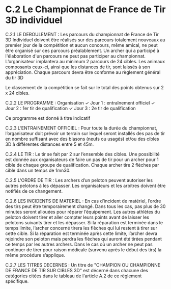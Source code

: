 # C.2 Le Championnat de France de Tir 3D individuel

C.2.1 LE DEROULEMENT :
Les parcours du championnat de France de Tir 3D Individuel doivent être réalisés sur des parcours
totalement nouveaux au premier jour de la compétition et aucun concours, même amical, ne peut être
organisé sur ces parcours préalablement.
Un archer qui a participé à l'élaboration d'un parcours ne peut pas participer au championnat.
L’organisateur implantera au minimum 2 parcours de 24 cibles. Les animaux composants ceux-ci, ainsi
que les distances de tir, sont laissés à son appréciation.
Chaque parcours devra être conforme au règlement général du tir 3D

Le classement de la compétition se fait sur le total des points obtenus sur 2 x 24 cibles.

C.2.2 LE PROGRAMME :
Organisation
✓ Jour 1 : entraînement officiel
✓ Jour 2 : 1er tir de qualification
✓ Jour 3 : 2e tir de qualification

Ce programme est donné à titre indicatif

C.2.3 L’ENTRAINEMENT OFFICIEL :
Pour toute la durée du championnat, l’organisateur doit prévoir un terrain sur lequel seront installés des
pas de tir en nombre suffisant avec des blasons (neufs ou usagés) et/ou des cibles 3D à différentes
distances entre 5 et 45m.

C.2.4 LE TIR :
Le tir se fait par 2 sur l’ensemble des cibles. Une possibilité est donnée aux organisateurs de faire un
pas de tir pour un archer pour 1 cible de chaque groupe de qualification.
Chaque archer tire 2 flèches par cible dans un temps de 1mn30.

C.2.5 L'ORDRE DE TIR :
Les archers d’un peloton peuvent autoriser les autres pelotons à les dépasser. Les organisateurs et les
arbitres doivent être notifiés de ce changement.

C.2.6 LES INCIDENTS DE MATERIEL :
En cas d’incident de matériel, l’ordre des tirs peut être temporairement changé. Dans tous les cas, pas
plus de 30 minutes seront allouées pour réparer l’équipement. Les autres athlètes du peloton doivent
tirer et aller compter leurs points avant de laisser les pelotons suivants tirer et les dépasser. Si la
réparation est terminée dans le temps limite, l’archer concerné tirera les flèches qui lui restent à tirer
sur cette cible. Si la réparation est terminée après cette limite, l’archer devra rejoindre son peloton mais
perdra les flèches qui auront été tirées pendant ce temps par les autres archers.
Dans le cas où un archer ne peut pas continuer de tirer pour raison médicale (survenu après le début
des tirs) la même procédure s’applique.

C.2.7 LES TITRES DECERNES :
Un titre de "CHAMPION OU CHAMPIONNE DE FRANCE DE TIR SUR CIBLES 3D" est décerné dans
chacune des catégories citées dans le tableau de l'article A.2 de ce règlement spécifique.
